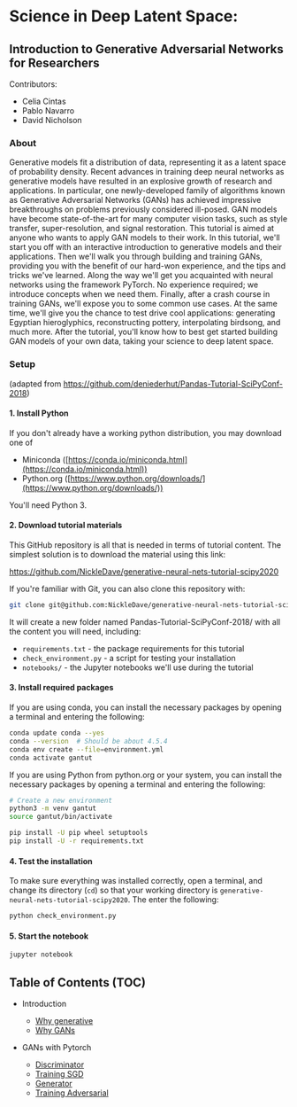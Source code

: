 # Science in Deep Latent Space:
## Introduction to Generative Adversarial Networks for Researchers

Contributors:
- Celia Cintas
- Pablo Navarro
- David Nicholson

### About
Generative models fit a distribution of data, representing it as a latent space of probability density. Recent advances in training deep neural networks as generative models have resulted in an explosive growth of research and applications. In particular, one newly-developed family of algorithms known as Generative Adversarial Networks (GANs) has achieved impressive breakthroughs on problems previously considered ill-posed. GAN models have become state-of-the-art for many computer vision tasks, such as style transfer, super-resolution, and signal restoration. This tutorial is aimed at anyone who wants to apply GAN models to their work. In this tutorial, we'll start you off with an interactive introduction to generative models and their applications. Then we'll walk you through building and training GANs, providing you with the benefit of our hard-won experience, and the tips and tricks we've learned. Along the way we'll get you acquainted with neural networks using the framework PyTorch. No experience required; we introduce concepts when we need them. Finally, after a crash course in training GANs, we'll expose you to some common use cases. At the same time, we'll give you the chance to test drive cool applications: generating Egyptian hieroglyphics, reconstructing pottery, interpolating birdsong, and much more. After the tutorial, you'll know how to best get started building GAN models of your own data, taking your science to deep latent space.

### Setup
(adapted from https://github.com/deniederhut/Pandas-Tutorial-SciPyConf-2018)
#### 1. Install Python

If you don't already have a working python distribution, you may download one of

* Miniconda ([https://conda.io/miniconda.html](https://conda.io/miniconda.html))
* Python.org  ([https://www.python.org/downloads/](https://www.python.org/downloads/))

You'll need Python 3.

#### 2. Download tutorial materials

This GitHub repository is all that is needed in terms of tutorial content.
The simplest solution is to download the material using this link:

<https://github.com/NickleDave/generative-neural-nets-tutorial-scipy2020>

If you're familiar with Git, you can also clone this repository with:

```sh
git clone git@github.com:NickleDave/generative-neural-nets-tutorial-scipy2020.git
```

It will create a new folder named Pandas-Tutorial-SciPyConf-2018/ with all the
content you will need, including:

- `requirements.txt` - the package requirements for this tutorial
- `check_environment.py` - a script for testing your installation
- `notebooks/` - the Jupyter notebooks we'll use during the tutorial

#### 3. Install required packages

If you are using conda, you can install the necessary packages by opening a terminal and entering the following:

```sh
conda update conda --yes
conda --version  # Should be about 4.5.4
conda env create --file=environment.yml
conda activate gantut
```

If you are using Python from python.org or your system, you can install
the necessary packages by opening a terminal and entering the following:

```sh
# Create a new environment
python3 -m venv gantut
source gantut/bin/activate

pip install -U pip wheel setuptools
pip install -U -r requirements.txt
```

#### 4. Test the installation

To make sure everything was installed correctly, open a terminal,
and change its directory (`cd`) so that your working directory is
`generative-neural-nets-tutorial-scipy2020`. The enter the following:

```sh
python check_environment.py
```

#### 5. Start the notebook

```sh
jupyter notebook
```

## Table of Contents (TOC)

- Introduction
    + [Why generative](notebooks/intro/01-why-generative.ipynb)
    + [Why GANs](notebooks/intro/02-why-GANs.ipynb)
    
- GANs with Pytorch
    + [Discriminator](notebooks/GANs-with-pytorch/01-discriminator.ipynb)
    + [Training SGD](notebooks/GANs-with-pytorch/02-training-SGD.ipynb)
    + [Generator](notebooks/GANs-with-pytorch/03-generator.ipynb)
    + [Training Adversarial](notebooks/GANs-with-pytorch/04-training-adversarial.ipynb)